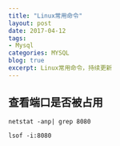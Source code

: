 ```yaml
---
title: "Linux常用命令"
layout: post
date: 2017-04-12
tags:
- Mysql
categories: MYSQL
blog: true
excerpt: Linux常用命令，持续更新
---
```


## 查看端口是否被占用

```linux
netstat -anp| grep 8080

lsof -i:8080
```
